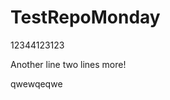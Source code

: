 # TestRepoMonday
12344123123

<!-- TODO: Your TODO message here -->

Another line
two lines more!

qwewqeqwe
